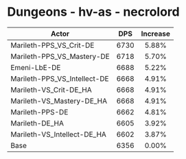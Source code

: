 # Dungeons - hv-as - necrolord
| Actor | DPS | Increase |
|---|:---:|:---:|
|Marileth-PPS_VS_Crit-DE|6730|5.88%|
|Marileth-PPS_VS_Mastery-DE|6718|5.70%|
|Emeni-LbE-DE|6688|5.22%|
|Marileth-PPS_VS_Intellect-DE|6668|4.91%|
|Marileth-VS_Crit-DE_HA|6668|4.91%|
|Marileth-VS_Mastery-DE_HA|6668|4.91%|
|Marileth-PPS-DE|6662|4.81%|
|Marileth-DE_HA|6605|3.92%|
|Marileth-VS_Intellect-DE_HA|6602|3.87%|
|Base|6356|0.00%|
